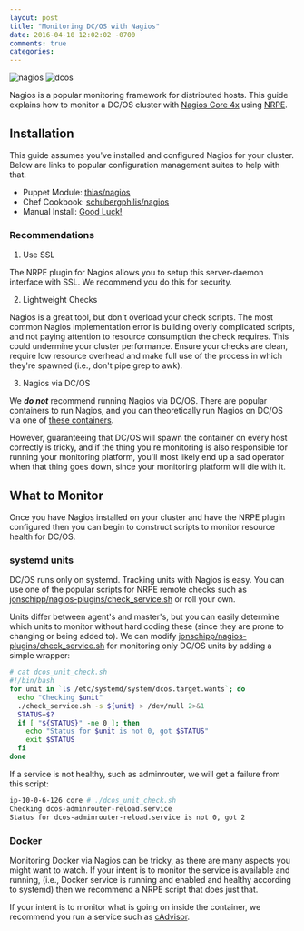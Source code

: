 ```yaml
---
layout: post
title: "Monitoring DC/OS with Nagios"
date: 2016-04-10 12:02:02 -0700
comments: true
categories: 
---
```

![nagios](http://blog.duderamos.com/wp-content/uploads/2015/06/nagios-300x123.png) ![dcos](http://jobs.smashingmagazine.com/logos/0000/8231/Mesosphere_Logo_-_Horizontal_Lockup__RGB__Large__small.jpg)

Nagios is a popular monitoring framework for distributed hosts. This guide explains how to monitor a DC/OS cluster with [Nagios Core 4x](https://assets.nagios.com/downloads/nagioscore/docs/nagioscore/4/en/monitoring-linux.html) using [NRPE](https://assets.nagios.com/downloads/nagioscore/docs/nagioscore/4/en/addons.html#nrpe).

<!--more-->

## Installation
This guide assumes you've installed and configured Nagios for your cluster. Below are links to popular configuration management suites to help with that.

- Puppet Module: [thias/nagios](https://forge.puppet.com/thias/nagios)
- Chef Cookbook: [schubergphilis/nagios](https://github.com/schubergphilis/nagios)
- Manual Install: [Good Luck!](https://www.nagios.org/documentation/)

### Recommendations
1. Use SSL

The NRPE plugin for Nagios allows you to setup this server-daemon interface with SSL. We recommend you do this for security. 

2. Lightweight Checks

Nagios is a great tool, but don't overload your check scripts. The most common Nagios implementation error is building overly complicated scripts, and not paying attention to resource consumption the check requires. This could undermine your cluster performance. Ensure your checks are clean, require low resource overhead and make full use of the process in which they're spawned (i.e., don't pipe grep to awk). 

3. Nagios via DC/OS

We ***do not*** recommend running Nagios via DC/OS. There are popular containers to run Nagios, and you can theoretically run Nagios on DC/OS via one of [these containers](https://github.com/cpuguy83/docker-nagios).

However, guaranteeing that DC/OS will spawn the container on every host correctly is tricky, and if the thing you're monitoring is also responsible for running your monitoring platform, you'll most likely end up a sad operator when that thing goes down, since your monitoring platform will die with it.

## What to Monitor
Once you have Nagios installed on your cluster and have the NRPE plugin configured then you can begin to construct scripts to monitor resource health for DC/OS. 

### systemd units
DC/OS runs only on systemd. Tracking units with Nagios is easy. You can use one of the popular scripts for NRPE remote checks such as [jonschipp/nagios-plugins/check_service.sh](https://github.com/jonschipp/nagios-plugins/blob/master/check_service.sh) or roll your own. 

Units differ between agent's and master's, but you can easily determine which units to monitor without hard coding these (since they are prone to changing or being added to). We can modify [jonschipp/nagios-plugins/check_service.sh](https://github.com/jonschipp/nagios-plugins/blob/master/check_service.sh) for monitoring only DC/OS units by adding a simple wrapper:

```bash
# cat dcos_unit_check.sh
#!/bin/bash
for unit in `ls /etc/systemd/system/dcos.target.wants`; do
  echo "Checking $unit"
  ./check_service.sh -s ${unit} > /dev/null 2>&1
  STATUS=$?
  if [ "${STATUS}" -ne 0 ]; then
    echo "Status for $unit is not 0, got $STATUS"
    exit $STATUS
  fi
done
```

If a service is not healthy, such as adminrouter, we will get a failure from this script:

```bash
ip-10-0-6-126 core # ./dcos_unit_check.sh
Checking dcos-adminrouter-reload.service
Status for dcos-adminrouter-reload.service is not 0, got 2 
```

### Docker
Monitoring Docker via Nagios can be tricky, as there are many aspects you might want to watch. If your intent is to monitor the service is available and running, (i.e., Docker service is running and enabled and healthy according to systemd) then we recommend a NRPE script that does just that.

If your intent is to monitor what is going on inside the container, we recommend you run a service such as [cAdvisor](https://github.com/google/cadvisor). 


